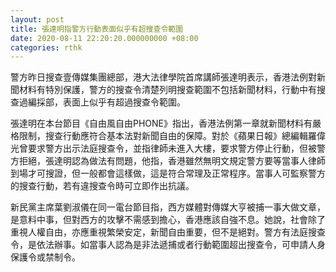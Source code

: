 ```yaml
---
layout: post
title: 張達明指警方行動表面似乎有超搜查令範圍
date: 2020-08-11 22:20:20.000000000 +08:00
categories: rthk
---
```


警方昨日搜查壹傳媒集團總部，港大法律學院首席講師張達明表示，香港法例對新聞材料有特別保護，警方的搜查令清楚列明搜查範圍不包括新聞材料，行動中有搜查過編採部，表面上似乎有超過搜查令範圍。

張達明在本台節目《自由風自由PHONE》指出，香港法例第一章就新聞材料有嚴格限制，搜查行動應符合基本法對新聞自由的保障。對於《蘋果日報》總編輯羅偉光曾要求警方出示法庭搜查令，並指律師未進入大樓，要求警方停止行動，但被警方拒絕，張達明認為做法有問題，他指，香港雖然無明文規定警方要等當事人律師到場才可搜證，但一般都會這樣做，這是符合常理及正常程序。當事人可監察警方的搜查行動，若有違搜查令時可立即作出抗議。

新民黨主席葉劉淑儀在同一電台節目指，西方媒體對傳媒大亨被捕一事大做文章，是意料中事，但對西方的攻擊不需感到擔心，香港應該自強不息。她說，社會除了重視人權自由，亦應重視繁榮安定，新聞自由重要，但不是絕對。警方有法庭搜查令，是依法辦事。如當事人認為是非法遞捕或者行動範圍超出搜查令，可申請人身保護令或禁制令。
